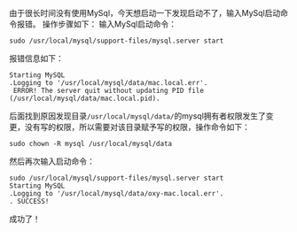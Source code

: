由于很长时间没有使用MySql，今天想启动一下发现启动不了，输入MySql启动命令报错。
操作步骤如下：
输入MySql启动命令：

```text
sudo /usr/local/mysql/support-files/mysql.server start
```

报错信息如下：

```text
Starting MySQL
.Logging to '/usr/local/mysql/data/mac.local.err'.
 ERROR! The server quit without updating PID file (/usr/local/mysql/data/mac.local.pid).
```

后面找到原因发现目录`/usr/local/mysql/data/`的mysql拥有者权限发生了变更，没有写的权限，所以需要对该目录赋予写的权限，操作命令如下：

```text
sudo chown -R mysql /usr/local/mysql/data
```

然后再次输入启动命令：

```text
sudo /usr/local/mysql/support-files/mysql.server start
Starting MySQL
.Logging to '/usr/local/mysql/data/oxy-mac.local.err'.
. SUCCESS! 
```

成功了！